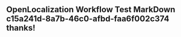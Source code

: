 <properties
ms.topic="hero-topic"
ms.test1="hero-topic"
ms.test2="test"/>

## OpenLocalization Workflow Test MarkDown c15a241d-8a7b-46c0-afbd-faa6f002c374 thanks!
